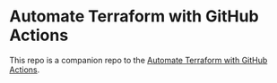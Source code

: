 # Automate Terraform with GitHub Actions

This repo is a companion repo to the [Automate Terraform with GitHub Actions](https://learn.hashicorp.com/tutorials/terraform/github-actions?in=terraform/automation).
